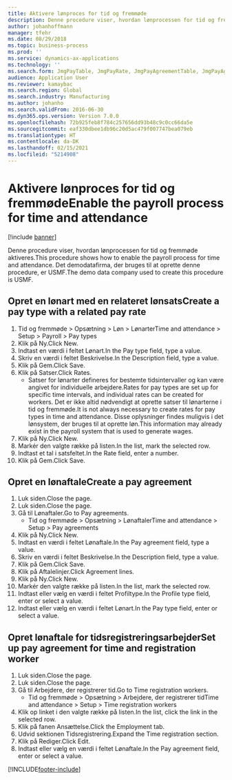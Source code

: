 ```yaml
---
title: Aktivere lønproces for tid og fremmøde
description: Denne procedure viser, hvordan lønprocessen for tid og fremmøde aktiveres.
author: johanhoffmann
manager: tfehr
ms.date: 08/29/2018
ms.topic: business-process
ms.prod: ''
ms.service: dynamics-ax-applications
ms.technology: ''
ms.search.form: JmgPayTable, JmgPayRate, JmgPayAgreementTable, JmgPayAgreementLine, HcmWorker
audience: Application User
ms.reviewer: kamaybac
ms.search.region: Global
ms.search.industry: Manufacturing
ms.author: johanho
ms.search.validFrom: 2016-06-30
ms.dyn365.ops.version: Version 7.0.0
ms.openlocfilehash: 72b925feb8f784c257656dd93b48c9c0cc66da5e
ms.sourcegitcommit: eaf330dbee1db96c20d5ac479f007747bea079eb
ms.translationtype: HT
ms.contentlocale: da-DK
ms.lasthandoff: 02/15/2021
ms.locfileid: "5214908"
---
```

# <a name="enable-the-payroll-process-for-time-and-attendance"></a><span data-ttu-id="84700-103">Aktivere lønproces for tid og fremmøde</span><span class="sxs-lookup"><span data-stu-id="84700-103">Enable the payroll process for time and attendance</span></span>

[!include [banner](../../includes/banner.md)]

<span data-ttu-id="84700-104">Denne procedure viser, hvordan lønprocessen for tid og fremmøde aktiveres.</span><span class="sxs-lookup"><span data-stu-id="84700-104">This procedure shows how to enable the payroll process for time and attendance.</span></span> <span data-ttu-id="84700-105">Det demodatafirma, der bruges til at oprette denne procedure, er USMF.</span><span class="sxs-lookup"><span data-stu-id="84700-105">The demo data company used to create this procedure is USMF.</span></span>


## <a name="create-a-pay-type-with-a-related-pay-rate"></a><span data-ttu-id="84700-106">Opret en lønart med en relateret lønsats</span><span class="sxs-lookup"><span data-stu-id="84700-106">Create a pay type with a related pay rate</span></span>
1. <span data-ttu-id="84700-107">Tid og fremmøde > Opsætning > Løn > Lønarter</span><span class="sxs-lookup"><span data-stu-id="84700-107">Time and attendance > Setup > Payroll > Pay types</span></span>
2. <span data-ttu-id="84700-108">Klik på Ny.</span><span class="sxs-lookup"><span data-stu-id="84700-108">Click New.</span></span>
3. <span data-ttu-id="84700-109">Indtast en værdi i feltet Lønart.</span><span class="sxs-lookup"><span data-stu-id="84700-109">In the Pay type field, type a value.</span></span>
4. <span data-ttu-id="84700-110">Skriv en værdi i feltet Beskrivelse.</span><span class="sxs-lookup"><span data-stu-id="84700-110">In the Description field, type a value.</span></span>
5. <span data-ttu-id="84700-111">Klik på Gem.</span><span class="sxs-lookup"><span data-stu-id="84700-111">Click Save.</span></span>
6. <span data-ttu-id="84700-112">Klik på Satser.</span><span class="sxs-lookup"><span data-stu-id="84700-112">Click Rates.</span></span>
    * <span data-ttu-id="84700-113">Satser for lønarter defineres for bestemte tidsintervaller og kan være angivet for individuelle arbejdere.</span><span class="sxs-lookup"><span data-stu-id="84700-113">Rates for pay types are set up for specific time intervals, and individual rates can be created for workers.</span></span> <span data-ttu-id="84700-114">Det er ikke altid nødvendigt at oprette satser til lønarterne i tid og fremmøde.</span><span class="sxs-lookup"><span data-stu-id="84700-114">It is not always necessary to create rates for pay types in time and attendance.</span></span> <span data-ttu-id="84700-115">Disse oplysninger findes muligvis i det lønsystem, der bruges til at oprette løn.</span><span class="sxs-lookup"><span data-stu-id="84700-115">This information may already exist in the payroll system that is used to generate wages.</span></span>  
7. <span data-ttu-id="84700-116">Klik på Ny.</span><span class="sxs-lookup"><span data-stu-id="84700-116">Click New.</span></span>
8. <span data-ttu-id="84700-117">Markér den valgte række på listen.</span><span class="sxs-lookup"><span data-stu-id="84700-117">In the list, mark the selected row.</span></span>
9. <span data-ttu-id="84700-118">Indtast et tal i satsfeltet.</span><span class="sxs-lookup"><span data-stu-id="84700-118">In the Rate field, enter a number.</span></span>
10. <span data-ttu-id="84700-119">Klik på Gem.</span><span class="sxs-lookup"><span data-stu-id="84700-119">Click Save.</span></span>

## <a name="create-a-pay-agreement"></a><span data-ttu-id="84700-120">Opret en lønaftale</span><span class="sxs-lookup"><span data-stu-id="84700-120">Create a pay agreement</span></span>
1. <span data-ttu-id="84700-121">Luk siden.</span><span class="sxs-lookup"><span data-stu-id="84700-121">Close the page.</span></span>
2. <span data-ttu-id="84700-122">Luk siden.</span><span class="sxs-lookup"><span data-stu-id="84700-122">Close the page.</span></span>
3. <span data-ttu-id="84700-123">Gå til Lønaftaler.</span><span class="sxs-lookup"><span data-stu-id="84700-123">Go to Pay agreements.</span></span>
    * <span data-ttu-id="84700-124">Tid og fremmøde > Opsætning > Lønaftaler</span><span class="sxs-lookup"><span data-stu-id="84700-124">Time and attendance > Setup > Pay agreements</span></span>  
4. <span data-ttu-id="84700-125">Klik på Ny.</span><span class="sxs-lookup"><span data-stu-id="84700-125">Click New.</span></span>
5. <span data-ttu-id="84700-126">Indtast en værdi i feltet Lønaftale.</span><span class="sxs-lookup"><span data-stu-id="84700-126">In the Pay agreement field, type a value.</span></span>
6. <span data-ttu-id="84700-127">Skriv en værdi i feltet Beskrivelse.</span><span class="sxs-lookup"><span data-stu-id="84700-127">In the Description field, type a value.</span></span>
7. <span data-ttu-id="84700-128">Klik på Gem.</span><span class="sxs-lookup"><span data-stu-id="84700-128">Click Save.</span></span>
8. <span data-ttu-id="84700-129">Klik på Aftalelinjer.</span><span class="sxs-lookup"><span data-stu-id="84700-129">Click Agreement lines.</span></span>
9. <span data-ttu-id="84700-130">Klik på Ny.</span><span class="sxs-lookup"><span data-stu-id="84700-130">Click New.</span></span>
10. <span data-ttu-id="84700-131">Markér den valgte række på listen.</span><span class="sxs-lookup"><span data-stu-id="84700-131">In the list, mark the selected row.</span></span>
11. <span data-ttu-id="84700-132">Indtast eller vælg en værdi i feltet Profiltype.</span><span class="sxs-lookup"><span data-stu-id="84700-132">In the Profile type field, enter or select a value.</span></span>
12. <span data-ttu-id="84700-133">Indtast eller vælg en værdi i feltet Lønart.</span><span class="sxs-lookup"><span data-stu-id="84700-133">In the Pay type field, enter or select a value.</span></span>

## <a name="set-up-pay-agreement-for-time-and-registration-worker"></a><span data-ttu-id="84700-134">Opret lønaftale for tidsregistreringsarbejder</span><span class="sxs-lookup"><span data-stu-id="84700-134">Set up pay agreement for time and registration worker</span></span>
1. <span data-ttu-id="84700-135">Luk siden.</span><span class="sxs-lookup"><span data-stu-id="84700-135">Close the page.</span></span>
2. <span data-ttu-id="84700-136">Luk siden.</span><span class="sxs-lookup"><span data-stu-id="84700-136">Close the page.</span></span>
3. <span data-ttu-id="84700-137">Gå til Arbejdere, der registrerer tid.</span><span class="sxs-lookup"><span data-stu-id="84700-137">Go to Time registration workers.</span></span>
    * <span data-ttu-id="84700-138">Tid og fremmøde > Opsætning > Arbejdere, der registrerer tid</span><span class="sxs-lookup"><span data-stu-id="84700-138">Time and attendance > Setup > Time registration workers</span></span>  
4. <span data-ttu-id="84700-139">Klik op linket i den valgte række på listen.</span><span class="sxs-lookup"><span data-stu-id="84700-139">In the list, click the link in the selected row.</span></span>
5. <span data-ttu-id="84700-140">Klik på fanen Ansættelse.</span><span class="sxs-lookup"><span data-stu-id="84700-140">Click the Employment tab.</span></span>
6. <span data-ttu-id="84700-141">Udvid sektionen Tidsregistrering.</span><span class="sxs-lookup"><span data-stu-id="84700-141">Expand the Time registration section.</span></span>
7. <span data-ttu-id="84700-142">Klik på Rediger.</span><span class="sxs-lookup"><span data-stu-id="84700-142">Click Edit.</span></span>
8. <span data-ttu-id="84700-143">Indtast eller vælg en værdi i feltet Lønaftale.</span><span class="sxs-lookup"><span data-stu-id="84700-143">In the Pay agreement field, enter or select a value.</span></span>



[!INCLUDE[footer-include](../../../includes/footer-banner.md)]